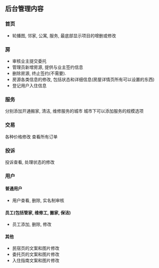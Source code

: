 ## 后台管理内容

### 首页
- 轮播图, 邻家, 公寓, 服务, 最底部显示项目的增删或修改

### 房
- 审核业主提交委托
- 管理员新增房源, 提供与业主签约信息
- 删除房源, 终止签约(不需要).
- 房源各类信息的修改, 包括状态和详细信息(房屋详情页所有可以设置的东西)
- 登记用户入住信息


### 服务
分别添加开通搬家, 清洁, 维修服务的城市
城市下可以添加服务的规模选项

### 交易
各种价格修改
查看所有订单

### 投诉
投诉查看, 处理状态的修改

### 用户

#### 普通用户
- 用户查看, 删除, 实名制审核

#### 员工(包括管家, 维修工, 搬家, 保洁)
- 员工添加, 删除, 修改

#### 其他
- 民宿页的文案和图片修改
- 委托页的文案和图片修改
- 入住指南文案和图片修改



